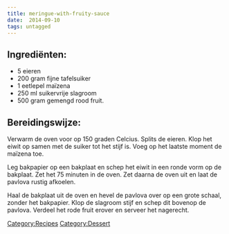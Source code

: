 ```yaml
---
title: meringue-with-fruity-sauce
date:  2014-09-10
tags: untagged
---
```

Ingrediënten:
-------------

-   5 eieren
-   200 gram fijne tafelsuiker
-   1 eetlepel maïzena
-   250 ml suikervrije slagroom
-   500 gram gemengd rood fruit.

Bereidingswijze:
----------------

Verwarm de oven voor op 150 graden Celcius. Splits de eieren. Klop het
eiwit op samen met de suiker tot het stijf is. Voeg op het laatste
moment de maïzena toe.

Leg bakpapier op een bakplaat en schep het eiwit in een ronde vorm op de
bakplaat. Zet het 75 minuten in de oven. Zet daarna de oven uit en laat
de pavlova rustig afkoelen.

Haal de bakplaat uit de oven en hevel de pavlova over op een grote
schaal, zonder het bakpapier. Klop de slagroom stijf en schep dit
bovenop de pavlova. Verdeel het rode fruit erover en serveer het
nagerecht.

<Category:Recipes> <Category:Dessert>

